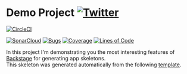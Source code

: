 #  Demo Project [![Twitter](https://img.shields.io/twitter/follow/piotr_minkowski.svg?style=social&logo=twitter&label=Follow%20Me)](https://twitter.com/piotr_minkowski)

[![CircleCI](https://circleci.com/gh/dawncoll/sample-spring-boot-app.svg?style=svg)](https://circleci.com/gh/dawncoll/sample-spring-boot-app)

[![SonarCloud](https://sonarcloud.io/images/project_badges/sonarcloud-black.svg)](https://sonarcloud.io/dashboard?id=dawncoll_sample-spring-boot-app)
[![Bugs](https://sonarcloud.io/api/project_badges/measure?project=dawncoll_sample-spring-boot-app&metric=bugs)](https://sonarcloud.io/dashboard?id=dawncoll_sample-spring-boot-app)
[![Coverage](https://sonarcloud.io/api/project_badges/measure?project=dawncoll_sample-spring-boot-app&metric=coverage)](https://sonarcloud.io/dashboard?id=dawncoll_sample-spring-boot-app)
[![Lines of Code](https://sonarcloud.io/api/project_badges/measure?project=dawncoll_sample-spring-boot-app&metric=ncloc)](https://sonarcloud.io/dashboard?id=dawncoll_sample-spring-boot-app)

In this project I'm demonstrating you the most interesting features of [Backstage](https://backstage.io/) for generating app skeletons. \
This skeleton was generated automatically from the following [template](https://github.com/piomin/backstage-templates/blob/master/templates/spring-boot-basic/template.yaml).